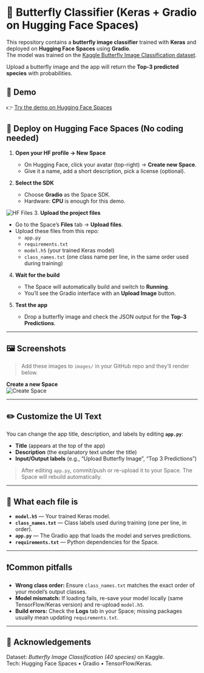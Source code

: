 # 🦋 Butterfly Classifier (Keras + Gradio on Hugging Face Spaces)

This repository contains a **butterfly image classifier** trained with **Keras** and deployed on **Hugging Face Spaces** using **Gradio**.  
The model was trained on the [Kaggle Butterfly Image Classification dataset](https://www.kaggle.com/datasets/gpiosenka/butterfly-images40-species).

Upload a butterfly image and the app will return the **Top-3 predicted species** with probabilities.


## 🚀 Demo

👉 [Try the demo on Hugging Face Spaces](https://huggingface.co/spaces/basakesin/image_classifier_with_keras)  


## 🚀 Deploy on Hugging Face Spaces (No coding needed)

1. **Open your HF profile → New Space**  
   - On Hugging Face, click your avatar (top-right) → **Create new Space**.  
   - Give it a name, add a short description, pick a license (optional).

2. **Select the SDK**  
   - Choose **Gradio** as the Space SDK.  
   - Hardware: **CPU** is enough for this demo.

![HF Files]()
3. **Upload the project files**  
   - Go to the Space’s **Files** tab → **Upload files**.  
   - Upload these files from this repo:
     - `app.py`
     - `requirements.txt`
     - `model.h5` (your trained Keras model)
     - `class_names.txt` (one class name per line, in the same order used during training)

4. **Wait for the build**  
   - The Space will automatically build and switch to **Running**.  
   - You’ll see the Gradio interface with an **Upload Image** button.

5. **Test the app**  
   - Drop a butterfly image and check the JSON output for the **Top-3 Predictions**.

---

## 🖼 Screenshots

> Add these images to `images/` in your GitHub repo and they’ll render below.



**Create a new Space**  
![Create Space](images/hf-create-space.png)

---

## ✏️ Customize the UI Text

You can change the app title, description, and labels by editing **`app.py`**:

- **Title** (appears at the top of the app)
- **Description** (the explanatory text under the title)
- **Input/Output labels** (e.g., “Upload Butterfly Image”, “Top 3 Predictions”)

> After editing `app.py`, commit/push or re-upload it to your Space. The Space will rebuild automatically.

---

## 📁 What each file is

- **`model.h5`** — Your trained Keras model.  
- **`class_names.txt`** — Class labels used during training (one per line, in order).  
- **`app.py`** — The Gradio app that loads the model and serves predictions.  
- **`requirements.txt`** — Python dependencies for the Space.

---

## ❗️Common pitfalls

- **Wrong class order:** Ensure `class_names.txt` matches the exact order of your model’s output classes.  
- **Model mismatch:** If loading fails, re-save your model locally (same TensorFlow/Keras version) and re-upload `model.h5`.  
- **Build errors:** Check the **Logs** tab in your Space; missing packages usually mean updating `requirements.txt`.

---

## 🙌 Acknowledgements

Dataset: *Butterfly Image Classification (40 species)* on Kaggle.  
Tech: Hugging Face Spaces • Gradio • TensorFlow/Keras.
